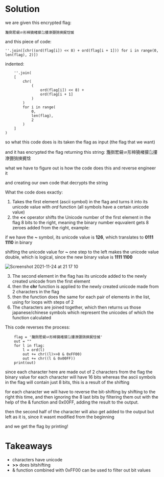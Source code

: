 # Solution

we are given this encrypted flag:

    灩捯䍔䙻ㄶ形楴獟楮獴㌴摟潦弸弰摤捤㤷慽
    
and this piece of code:

    ''.join([chr((ord(flag[i]) << 8) + ord(flag[i + 1])) for i in range(0, len(flag), 2)])
     
indented:
     
        ''.join(
        [
            chr(
                (
                    ord(flag[i]) << 8) +
                    ord(flag[i + 1]
                )
            )
            for i in range(
                0,
                len(flag),
                2
            )
        ]
    )

so what this code does is its taken the flag as input (the flag that we want)

and it has encrypted the flag returning this string: 灩捯䍔䙻ㄶ形楴獟楮獴㌴摟潦弸弰摤捤㤷

what we have to figure out is how the code does this and reverse engineer it

and creating our own code that decrypts the string

What the code does exactly:

1. Takes the first element (ascii symbol) in the flag and turns it into its unicode value with *ord* function (all symbols have a certain unicode value)
2. the **<<** operator shifts the Unicode number of the first element in the flag 8 bits to the right, meaning the binary number equvalent gets 8 zeroes added from the right, example:

if we have the **~** symbol, its unicode value is **126**, which translates to **0111 1110** in binary

shifting the unicode value for **~** one step to the left makes the unicode value double, which is logical, since the new binary value is **1111 1100**

![Screenshot 2021-11-24 at 21 17 10](https://user-images.githubusercontent.com/74051842/143307942-123edd2e-658c-4944-ac25-090286637618.png)

3. The second element in the flag has its unicode added to the newly created unicode from the first element
4. then the **chr** function is applied to the newly created unicode made from 2 characters in the flag
5. then the function does the same for each pair of elements in the list, using for loops with steps of 2
6. The characters are joined together, which then returns us those japanese/chinese  symbols which represent the unicodes of which the function calculated

This code reverses the process:

        flag = '灩捯䍔䙻ㄶ形楴獟楮獴㌴摟潦弸弰摤捤㤷慽'
        out = ""
        for l in flag:
            l = ord(l) 
            out += chr((l)>>8 & 0xFF00) 
            out += chr((l & 0x00FF)) 
        print(out)

since each character here are made out of 2 characters from the flag the binary value for each character will have 16 bits whereas the ascii symbols in the flag will contain just 8 bits, this is a result of the shifting 

for each character we will have to reverse the bit-shifting by shifting to the right this time, and then ignoring the 8 last bits by filtering them out with the help of the & function and 0x00FF, adding the result to the output.

then the second half of the character will also get added to the output but left as it is, since it wasnt modified from the beginning

and we get the flag by printing!

# Takeaways

- characters have unicode
- **>>** does bitshifting
- & function combined with 0xFF00 can be used to filter out bit values
